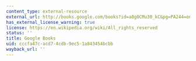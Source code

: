 ```yaml
---
content_type: external-resource
external_url: http://books.google.com/books?id=a8gOCMu30_kC&pg=PA244=onepage
has_external_license_warning: true
license: https://en.wikipedia.org/wiki/All_rights_reserved
status: ''
title: Google Books
uid: cccfa47c-acd7-4cdb-9ec5-1a843454bcbb
wayback_url: ''
---
```

